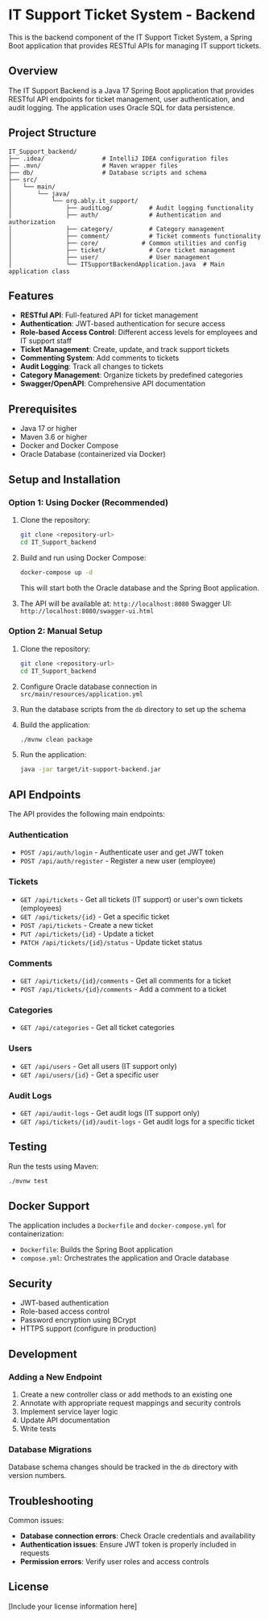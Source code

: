 
# IT Support Ticket System - Backend

This is the backend component of the IT Support Ticket System, a Spring Boot application that provides RESTful APIs for managing IT support tickets.

## Overview

The IT Support Backend is a Java 17 Spring Boot application that provides RESTful API endpoints for ticket management, user authentication, and audit logging. The application uses Oracle SQL for data persistence.

## Project Structure

```
IT_Support_backend/
├── .idea/                # IntelliJ IDEA configuration files
├── .mvn/                 # Maven wrapper files
├── db/                   # Database scripts and schema
├── src/
│   └── main/
│       └── java/
│           └── org.ably.it_support/
│               ├── auditLog/          # Audit logging functionality
│               ├── auth/              # Authentication and authorization
│               ├── category/          # Category management
│               ├── comment/           # Ticket comments functionality
│               ├── core/            # Common utilities and config
│               ├── ticket/            # Core ticket management
│               ├── user/              # User management
│               └── ITSupportBackendApplication.java  # Main application class
```

## Features

- **RESTful API**: Full-featured API for ticket management
- **Authentication**: JWT-based authentication for secure access
- **Role-based Access Control**: Different access levels for employees and IT support staff
- **Ticket Management**: Create, update, and track support tickets
- **Commenting System**: Add comments to tickets
- **Audit Logging**: Track all changes to tickets
- **Category Management**: Organize tickets by predefined categories
- **Swagger/OpenAPI**: Comprehensive API documentation

## Prerequisites

- Java 17 or higher
- Maven 3.6 or higher
- Docker and Docker Compose
- Oracle Database (containerized via Docker)

## Setup and Installation

### Option 1: Using Docker (Recommended)

1. Clone the repository:
   ```bash
   git clone <repository-url>
   cd IT_Support_backend
   ```

2. Build and run using Docker Compose:
   ```bash
   docker-compose up -d
   ```
   This will start both the Oracle database and the Spring Boot application.

3. The API will be available at: `http://localhost:8080`
   Swagger UI: `http://localhost:8080/swagger-ui.html`

### Option 2: Manual Setup

1. Clone the repository:
   ```bash
   git clone <repository-url>
   cd IT_Support_backend
   ```

2. Configure Oracle database connection in `src/main/resources/application.yml`

3. Run the database scripts from the `db` directory to set up the schema

4. Build the application:
   ```bash
   ./mvnw clean package
   ```

5. Run the application:
   ```bash
   java -jar target/it-support-backend.jar
   ```

## API Endpoints

The API provides the following main endpoints:

### Authentication
- `POST /api/auth/login` - Authenticate user and get JWT token
- `POST /api/auth/register` - Register a new user (employee)

### Tickets
- `GET /api/tickets` - Get all tickets (IT support) or user's own tickets (employees)
- `GET /api/tickets/{id}` - Get a specific ticket
- `POST /api/tickets` - Create a new ticket
- `PUT /api/tickets/{id}` - Update a ticket
- `PATCH /api/tickets/{id}/status` - Update ticket status

### Comments
- `GET /api/tickets/{id}/comments` - Get all comments for a ticket
- `POST /api/tickets/{id}/comments` - Add a comment to a ticket

### Categories
- `GET /api/categories` - Get all ticket categories

### Users
- `GET /api/users` - Get all users (IT support only)
- `GET /api/users/{id}` - Get a specific user

### Audit Logs
- `GET /api/audit-logs` - Get audit logs (IT support only)
- `GET /api/tickets/{id}/audit-logs` - Get audit logs for a specific ticket

## Testing

Run the tests using Maven:

```bash
./mvnw test
```

## Docker Support

The application includes a `Dockerfile` and `docker-compose.yml` for containerization:

- `Dockerfile`: Builds the Spring Boot application
- `compose.yml`: Orchestrates the application and Oracle database

## Security

- JWT-based authentication
- Role-based access control
- Password encryption using BCrypt
- HTTPS support (configure in production)

## Development

### Adding a New Endpoint

1. Create a new controller class or add methods to an existing one
2. Annotate with appropriate request mappings and security controls
3. Implement service layer logic
4. Update API documentation
5. Write tests

### Database Migrations

Database schema changes should be tracked in the `db` directory with version numbers.

## Troubleshooting

Common issues:

- **Database connection errors**: Check Oracle credentials and availability
- **Authentication issues**: Ensure JWT token is properly included in requests
- **Permission errors**: Verify user roles and access controls

## License

[Include your license information here]